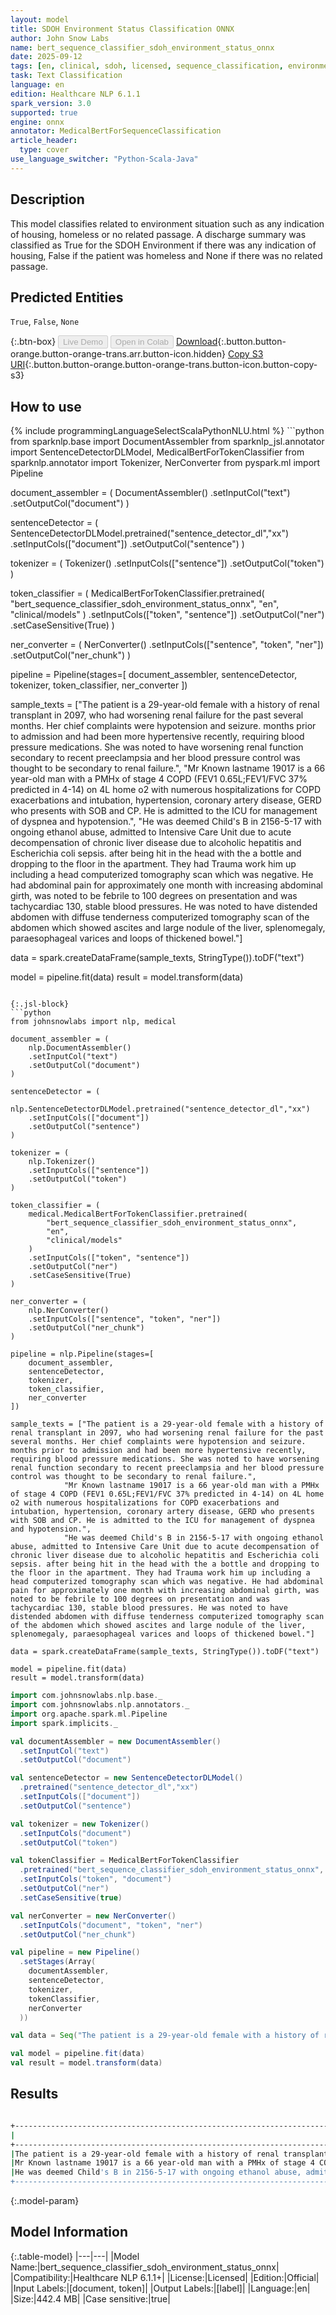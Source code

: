```yaml
---
layout: model
title: SDOH Environment Status Classification ONNX
author: John Snow Labs
name: bert_sequence_classifier_sdoh_environment_status_onnx
date: 2025-09-12
tags: [en, clinical, sdoh, licensed, sequence_classification, environment_status, classifier, onnx]
task: Text Classification
language: en
edition: Healthcare NLP 6.1.1
spark_version: 3.0
supported: true
engine: onnx
annotator: MedicalBertForSequenceClassification
article_header:
  type: cover
use_language_switcher: "Python-Scala-Java"
---
```


## Description

This model classifies related to environment situation such as any indication of housing, homeless or no related passage. A discharge summary was classified as True for the SDOH Environment if there was any indication of housing, False if the patient was homeless and None if there was no related passage.

## Predicted Entities

`True`, `False`, `None`

{:.btn-box}
<button class="button button-orange" disabled>Live Demo</button>
<button class="button button-orange" disabled>Open in Colab</button>
[Download](https://s3.amazonaws.com/auxdata.johnsnowlabs.com/clinical/models/bert_sequence_classifier_sdoh_environment_status_onnx_en_6.1.1_3.0_1757685683974.zip){:.button.button-orange.button-orange-trans.arr.button-icon.hidden}
[Copy S3 URI](s3://auxdata.johnsnowlabs.com/clinical/models/bert_sequence_classifier_sdoh_environment_status_onnx_en_6.1.1_3.0_1757685683974.zip){:.button.button-orange.button-orange-trans.button-icon.button-copy-s3}

## How to use



<div class="tabs-box" markdown="1">
{% include programmingLanguageSelectScalaPythonNLU.html %}
```python
from sparknlp.base import DocumentAssembler
from sparknlp_jsl.annotator import SentenceDetectorDLModel, MedicalBertForTokenClassifier
from sparknlp.annotator import Tokenizer, NerConverter
from pyspark.ml import Pipeline

document_assembler = (
    DocumentAssembler()
    .setInputCol("text")
    .setOutputCol("document")
)

sentenceDetector = (
    SentenceDetectorDLModel.pretrained("sentence_detector_dl","xx")
    .setInputCols(["document"])
    .setOutputCol("sentence")
)

tokenizer = (
    Tokenizer()
    .setInputCols(["sentence"])
    .setOutputCol("token")
)

token_classifier = (
    MedicalBertForTokenClassifier.pretrained(
        "bert_sequence_classifier_sdoh_environment_status_onnx",
        "en",
        "clinical/models"
    )
    .setInputCols(["token", "sentence"])
    .setOutputCol("ner")
    .setCaseSensitive(True)
)

ner_converter = (
    NerConverter()
    .setInputCols(["sentence", "token", "ner"])
    .setOutputCol("ner_chunk")
)

pipeline = Pipeline(stages=[
    document_assembler,
    sentenceDetector,
    tokenizer,
    token_classifier,
    ner_converter
])

sample_texts = ["The patient is a 29-year-old female with a history of renal transplant in 2097, who had worsening renal failure for the past several months. Her chief complaints were hypotension and seizure. months prior to admission and had been more hypertensive recently, requiring blood pressure medications. She was noted to have worsening renal function secondary to recent preeclampsia and her blood pressure control was thought to be secondary to renal failure.",
            "Mr Known lastname 19017 is a 66 year-old man with a PMHx of stage 4 COPD (FEV1 0.65L;FEV1/FVC 37% predicted in 4-14) on 4L home o2 with numerous hospitalizations for COPD exacerbations and intubation, hypertension, coronary artery disease, GERD who presents with SOB and CP. He is admitted to the ICU for management of dyspnea and hypotension.",
            "He was deemed Child's B in 2156-5-17 with ongoing ethanol abuse, admitted to Intensive Care Unit due to acute decompensation of chronic liver disease due to alcoholic hepatitis and Escherichia coli sepsis. after being hit in the head with the a bottle and dropping to the floor in the apartment. They had Trauma work him up including a head computerized tomography scan which was negative. He had abdominal pain for approximately one month with increasing abdominal girth, was noted to be febrile to 100 degrees on presentation and was tachycardiac 130, stable blood pressures. He was noted to have distended abdomen with diffuse tenderness computerized tomography scan of the abdomen which showed ascites and large nodule of the liver, splenomegaly, paraesophageal varices and loops of thickened bowel."]

data = spark.createDataFrame(sample_texts, StringType()).toDF("text")

model = pipeline.fit(data)
result = model.transform(data)
```

{:.jsl-block}
```python
from johnsnowlabs import nlp, medical

document_assembler = (
    nlp.DocumentAssembler()
    .setInputCol("text")
    .setOutputCol("document")
)

sentenceDetector = (
    nlp.SentenceDetectorDLModel.pretrained("sentence_detector_dl","xx")
    .setInputCols(["document"])
    .setOutputCol("sentence")
)

tokenizer = (
    nlp.Tokenizer()
    .setInputCols(["sentence"])
    .setOutputCol("token")
)

token_classifier = (
    medical.MedicalBertForTokenClassifier.pretrained(
        "bert_sequence_classifier_sdoh_environment_status_onnx",
        "en",
        "clinical/models"
    )
    .setInputCols(["token", "sentence"])
    .setOutputCol("ner")
    .setCaseSensitive(True)
)

ner_converter = (
    nlp.NerConverter()
    .setInputCols(["sentence", "token", "ner"])
    .setOutputCol("ner_chunk")
)

pipeline = nlp.Pipeline(stages=[
    document_assembler,
    sentenceDetector,
    tokenizer,
    token_classifier,
    ner_converter
])

sample_texts = ["The patient is a 29-year-old female with a history of renal transplant in 2097, who had worsening renal failure for the past several months. Her chief complaints were hypotension and seizure. months prior to admission and had been more hypertensive recently, requiring blood pressure medications. She was noted to have worsening renal function secondary to recent preeclampsia and her blood pressure control was thought to be secondary to renal failure.",
            "Mr Known lastname 19017 is a 66 year-old man with a PMHx of stage 4 COPD (FEV1 0.65L;FEV1/FVC 37% predicted in 4-14) on 4L home o2 with numerous hospitalizations for COPD exacerbations and intubation, hypertension, coronary artery disease, GERD who presents with SOB and CP. He is admitted to the ICU for management of dyspnea and hypotension.",
            "He was deemed Child's B in 2156-5-17 with ongoing ethanol abuse, admitted to Intensive Care Unit due to acute decompensation of chronic liver disease due to alcoholic hepatitis and Escherichia coli sepsis. after being hit in the head with the a bottle and dropping to the floor in the apartment. They had Trauma work him up including a head computerized tomography scan which was negative. He had abdominal pain for approximately one month with increasing abdominal girth, was noted to be febrile to 100 degrees on presentation and was tachycardiac 130, stable blood pressures. He was noted to have distended abdomen with diffuse tenderness computerized tomography scan of the abdomen which showed ascites and large nodule of the liver, splenomegaly, paraesophageal varices and loops of thickened bowel."]

data = spark.createDataFrame(sample_texts, StringType()).toDF("text")

model = pipeline.fit(data)
result = model.transform(data)

```
```scala
import com.johnsnowlabs.nlp.base._
import com.johnsnowlabs.nlp.annotators._
import org.apache.spark.ml.Pipeline
import spark.implicits._

val documentAssembler = new DocumentAssembler()
  .setInputCol("text")
  .setOutputCol("document")

val sentenceDetector = new SentenceDetectorDLModel()
  .pretrained("sentence_detector_dl","xx")
  .setInputCols(["document"])
  .setOutputCol("sentence")

val tokenizer = new Tokenizer()
  .setInputCols("document")
  .setOutputCol("token")

val tokenClassifier = MedicalBertForTokenClassifier
  .pretrained("bert_sequence_classifier_sdoh_environment_status_onnx", "en", "clinical/models")
  .setInputCols("token", "document")
  .setOutputCol("ner")
  .setCaseSensitive(true)

val nerConverter = new NerConverter()
  .setInputCols("document", "token", "ner")
  .setOutputCol("ner_chunk")

val pipeline = new Pipeline()
  .setStages(Array(
    documentAssembler,
    sentenceDetector,
    tokenizer,
    tokenClassifier,
    nerConverter
  ))

val data = Seq("The patient is a 29-year-old female with a history of renal transplant in 2097, who had worsening renal failure for the past several months. Her chief complaints were hypotension and seizure. months prior to admission and had been more hypertensive recently, requiring blood pressure medications. She was noted to have worsening renal function secondary to recent preeclampsia and her blood pressure control was thought to be secondary to renal failure.")

val model = pipeline.fit(data)
val result = model.transform(data)
```
</div>

## Results

```bash

+----------------------------------------------------------------------------------------------------+-------+
|                                                                                                text| result|
+----------------------------------------------------------------------------------------------------+-------+
|The patient is a 29-year-old female with a history of renal transplant in 2097, who had worsening...| [None]|
|Mr Known lastname 19017 is a 66 year-old man with a PMHx of stage 4 COPD (FEV1 0.65L;FEV1/FVC 37%...|[False]|
|He was deemed Child's B in 2156-5-17 with ongoing ethanol abuse, admitted to Intensive Care Unit ...| [True]|
+----------------------------------------------------------------------------------------------------+-------+
```

{:.model-param}
## Model Information

{:.table-model}
|---|---|
|Model Name:|bert_sequence_classifier_sdoh_environment_status_onnx|
|Compatibility:|Healthcare NLP 6.1.1+|
|License:|Licensed|
|Edition:|Official|
|Input Labels:|[document, token]|
|Output Labels:|[label]|
|Language:|en|
|Size:|442.4 MB|
|Case sensitive:|true|